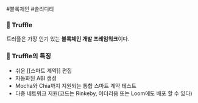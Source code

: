 ---
---

#블록체인 #솔리디티 

### 📌 Truffle
트러플은 가장 인기 있는 **블록체인 개발 프레임워크**이다.

### 📌 Truffle의 특징
+ 쉬운 [[스마트 계약]] 편집
+ 자동화된 ABI 생성
+ Mocha와 Chia까지 지원되는 통합 스마트 계약 테스트
+ 다중 네트워크 지원(코드는 Rinkeby, 이더리움 또는 Loom에도 배포 할 수 있다)